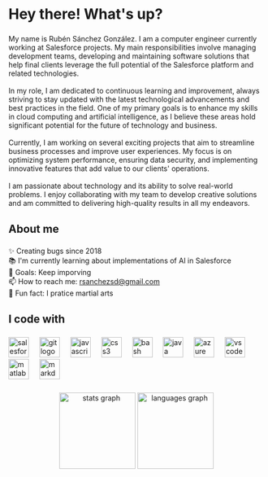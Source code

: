 <h1 align="left">Hey there! What's up?</h1>

###

<p align="left">My name is Rubén Sánchez González. I am a computer engineer currently working at Salesforce projects. My main responsibilities involve managing development teams, developing and maintaining software solutions that help final clients leverage the full potential of the Salesforce platform and related technologies.<br><br>In my role, I am dedicated to continuous learning and improvement, always striving to stay updated with the latest technological advancements and best practices in the field. One of my primary goals is to enhance my skills in cloud computing and artificial intelligence, as I believe these areas hold significant potential for the future of technology and business.<br><br>Currently, I am working on several exciting projects that aim to streamline business processes and improve user experiences. My focus is on optimizing system performance, ensuring data security, and implementing innovative features that add value to our clients' operations.<br><br>I am passionate about technology and its ability to solve real-world problems. I enjoy collaborating with my team to develop creative solutions and am committed to delivering high-quality results in all my endeavors.</p>

###

<h2 align="left">About me</h2>

###

<p align="left">✨ Creating bugs since 2018<br>📚 I'm currently learning about implementations of AI in Salesforce<br>🎯 Goals: Keep imporving<br>📫 How to reach me: <a href="mailto:rsanchezsd@gmail.com">rsanchezsd@gmail.com</a><br>🎲 Fun fact: I pratice martial arts</p>

###

<h2 align="left">I code with</h2>

###

<div align="left">
  <img src="https://cdn.jsdelivr.net/gh/devicons/devicon/icons/salesforce/salesforce-original.svg" height="40" alt="salesforce logo"  />
  <img width="13" />
  <img src="https://cdn.jsdelivr.net/gh/devicons/devicon/icons/git/git-original.svg" height="40" alt="git logo"  />
  <img width="13" />
  <img src="https://cdn.jsdelivr.net/gh/devicons/devicon/icons/javascript/javascript-original.svg" height="40" alt="javascript logo"  />
  <img width="13" />
  <img src="https://cdn.jsdelivr.net/gh/devicons/devicon/icons/css3/css3-original.svg" height="40" alt="css3 logo"  />
  <img width="13" />
  <img src="https://cdn.jsdelivr.net/gh/devicons/devicon/icons/bash/bash-original.svg" height="40" alt="bash logo"  />
  <img width="13" />
  <img src="https://cdn.jsdelivr.net/gh/devicons/devicon/icons/java/java-original.svg" height="40" alt="java logo"  />
  <img width="13" />
  <img src="https://cdn.jsdelivr.net/gh/devicons/devicon/icons/azure/azure-original.svg" height="40" alt="azure logo"  />
  <img width="13" />
  <img src="https://cdn.jsdelivr.net/gh/devicons/devicon/icons/vscode/vscode-original.svg" height="40" alt="vscode logo"  />
  <img width="13" />
  <img src="https://cdn.jsdelivr.net/gh/devicons/devicon/icons/matlab/matlab-original.svg" height="40" alt="matlab logo"  />
  <img width="13" />
  <img src="https://cdn.jsdelivr.net/gh/devicons/devicon/icons/markdown/markdown-original.svg" height="40" alt="markdown logo"  />
</div>

###

###

<div align="center">
  <img src="https://github-readme-stats.vercel.app/api?username=rubnsanchz&hide_title=false&hide_rank=false&show_icons=true&include_all_commits=true&count_private=true&disable_animations=false&theme=dracula&locale=en&hide_border=false" height="150" alt="stats graph"  />
  <img src="https://github-readme-stats.vercel.app/api/top-langs?username=rubnsanchz&locale=en&hide_title=false&layout=compact&card_width=320&langs_count=5&theme=dracula&hide_border=false" height="150" alt="languages graph"  />
</div>

###
